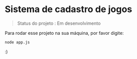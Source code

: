 <h1>Sistema de cadastro de jogos</h1>

> Status do projeto : Em desenvolvimento

Para rodar esse projeto na sua máquina, por favor digite:

```
node app.js
```
:)